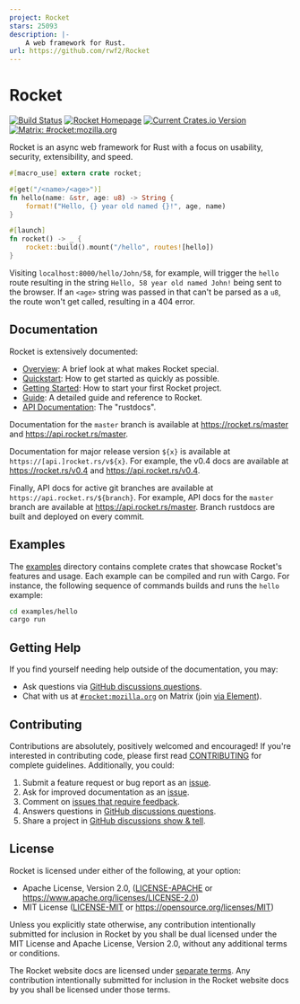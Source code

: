 ```yaml
---
project: Rocket
stars: 25093
description: |-
    A web framework for Rust.
url: https://github.com/rwf2/Rocket
---
```


# Rocket

[![Build Status](https://github.com/rwf2/Rocket/workflows/CI/badge.svg)](https://github.com/rwf2/Rocket/actions)
[![Rocket Homepage](https://img.shields.io/badge/web-rocket.rs-red.svg?style=flat&label=https&colorB=d33847)](https://rocket.rs)
[![Current Crates.io Version](https://img.shields.io/crates/v/rocket.svg)](https://crates.io/crates/rocket)
[![Matrix: #rocket:mozilla.org](https://img.shields.io/badge/style-%23rocket:mozilla.org-blue.svg?style=flat&label=[m])](https://chat.mozilla.org/#/room/#rocket:mozilla.org)

Rocket is an async web framework for Rust with a focus on usability, security,
extensibility, and speed.

```rust
#[macro_use] extern crate rocket;

#[get("/<name>/<age>")]
fn hello(name: &str, age: u8) -> String {
    format!("Hello, {} year old named {}!", age, name)
}

#[launch]
fn rocket() -> _ {
    rocket::build().mount("/hello", routes![hello])
}
```

Visiting `localhost:8000/hello/John/58`, for example, will trigger the `hello`
route resulting in the string `Hello, 58 year old named John!` being sent to the
browser. If an `<age>` string was passed in that can't be parsed as a `u8`, the
route won't get called, resulting in a 404 error.

## Documentation

Rocket is extensively documented:

  * [Overview]: A brief look at what makes Rocket special.
  * [Quickstart]: How to get started as quickly as possible.
  * [Getting Started]: How to start your first Rocket project.
  * [Guide]: A detailed guide and reference to Rocket.
  * [API Documentation]: The "rustdocs".

[Quickstart]: https://rocket.rs/guide/quickstart
[Getting Started]: https://rocket.rs/guide/getting-started
[Overview]: https://rocket.rs/overview/
[Guide]: https://rocket.rs/guide/
[API Documentation]: https://api.rocket.rs

Documentation for the `master` branch is available at https://rocket.rs/master
and https://api.rocket.rs/master.

Documentation for major release version `${x}` is available at
`https://[api.]rocket.rs/v${x}`. For example, the v0.4 docs are available at
https://rocket.rs/v0.4 and https://api.rocket.rs/v0.4.

Finally, API docs for active git branches are available at
`https://api.rocket.rs/${branch}`. For example, API docs for the `master` branch
are available at https://api.rocket.rs/master. Branch rustdocs are built and
deployed on every commit.

## Examples

The [examples](examples#readme) directory contains complete crates that showcase
Rocket's features and usage. Each example can be compiled and run with Cargo.
For instance, the following sequence of commands builds and runs the `hello`
example:

```sh
cd examples/hello
cargo run
```

## Getting Help

If you find yourself needing help outside of the documentation, you may:

  * Ask questions via [GitHub discussions questions].
  * Chat with us at [`#rocket:mozilla.org`] on Matrix (join [via Element]).

[`#rocket:mozilla.org`]: https://chat.mozilla.org/#/room/#rocket:mozilla.org
[via Element]: https://chat.mozilla.org/#/room/#rocket:mozilla.org
[GitHub discussions questions]: https://github.com/rwf2/Rocket/discussions/categories/questions

## Contributing

Contributions are absolutely, positively welcomed and encouraged! If you're
interested in contributing code, please first read [CONTRIBUTING] for complete
guidelines. Additionally, you could:

  1. Submit a feature request or bug report as an [issue].
  2. Ask for improved documentation as an [issue].
  3. Comment on [issues that require feedback].
  4. Answers questions in [GitHub discussions questions].
  5. Share a project in [GitHub discussions show & tell].

[issue]: https://github.com/rwf2/Rocket/issues
[issues that require feedback]: https://github.com/rwf2/Rocket/issues?q=is%3Aissue+is%3Aopen+label%3A%22feedback+wanted%22
[pull requests]: https://github.com/rwf2/Rocket/pulls
[CONTRIBUTING]: CONTRIBUTING.md
[GitHub discussions show & tell]: https://github.com/rwf2/Rocket/discussions/categories/show-tell

## License

Rocket is licensed under either of the following, at your option:

 * Apache License, Version 2.0, ([LICENSE-APACHE](LICENSE-APACHE) or https://www.apache.org/licenses/LICENSE-2.0)
 * MIT License ([LICENSE-MIT](LICENSE-MIT) or https://opensource.org/licenses/MIT)

Unless you explicitly state otherwise, any contribution intentionally submitted
for inclusion in Rocket by you shall be dual licensed under the MIT License and
Apache License, Version 2.0, without any additional terms or conditions.

The Rocket website docs are licensed under [separate terms](docs/LICENSE). Any
contribution intentionally submitted for inclusion in the Rocket website docs by
you shall be licensed under those terms.

